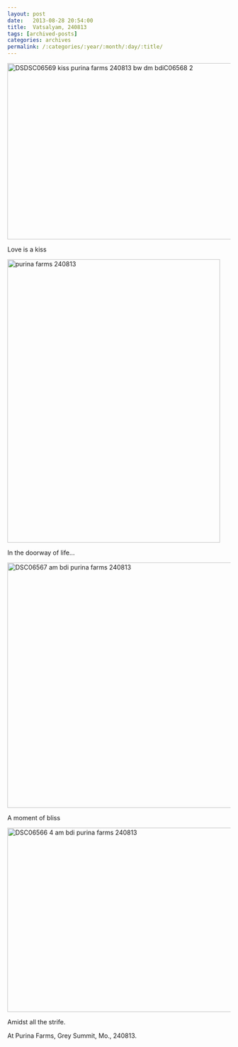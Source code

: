 ```yaml
---
layout: post
date:	2013-08-28 20:54:00
title:  Vatsalyam, 240813
tags: [archived-posts]
categories: archives
permalink: /:categories/:year/:month/:day/:title/
---
```

<a href="http://www.flickr.com/photos/86494503@N00/9592445131/" title="DSDSC06569 kiss  purina farms 240813 bw dm bdiC06568 2 by mohandep, on Flickr"><img src="http://farm4.staticflickr.com/3665/9592445131_2f2c8eff14_z.jpg" width="640" height="398" alt="DSDSC06569 kiss  purina farms 240813 bw dm bdiC06568 2"></a>

Love is a kiss


<a href="http://www.flickr.com/photos/86494503@N00/9595247896/" title="purina farms 240813 by mohandep, on Flickr"><img src="http://farm8.staticflickr.com/7455/9595247896_c9158c24c4_z.jpg" width="480" height="640" alt="purina farms 240813"></a>

In the doorway of life... 

<a href="http://www.flickr.com/photos/86494503@N00/9595237870/" title="DSC06567 am bdi purina farms 240813 by mohandep, on Flickr"><img src="http://farm3.staticflickr.com/2866/9595237870_2a70b931a6_z.jpg" width="640" height="554" alt="DSC06567 am bdi purina farms 240813"></a>

A moment of bliss


<a href="http://www.flickr.com/photos/86494503@N00/9592445195/" title="DSC06566 4 am bdi purina farms 240813 by mohandep, on Flickr"><img src="http://farm8.staticflickr.com/7351/9592445195_0e82299c76_z.jpg" width="640" height="416" alt="DSC06566 4 am bdi purina farms 240813"></a>

Amidst all the strife.

At Purina Farms, Grey Summit, Mo., 240813.
